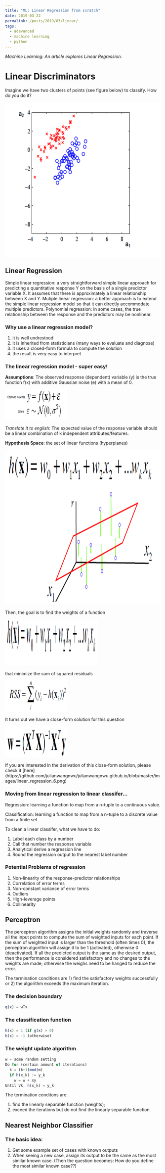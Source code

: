 ```yaml
---
title: "ML: Linear Regression from scratch"
date: 2019-03-22
permalink: /posts/2019/03/linear/
tags:
  - adavanced
  - machine learning
  - python
---
```


_Machine Learning: An article explores Linear Regression._

# Linear Discriminators

Imagine we have two clusters of points (see figure below) to classify. How do you do it?

<div class="wp-caption aligncenter" style="width: 500px; border: 0;">
  <p>
    <img class="aligncenter" src="/images/linear_1.png" width="500" height="500" />
  </p>
</div>


## Linear Regression
Simple linear regression: a very straightforward simple linear approach for predicting a quantitative response Y on the basis of a single predictor variable X. It assumes that there is approximately a linear relationship between X and Y.
Mutiple linear regression: a better approach is to extend the simple linear regression model so that it can directly accommodate multiple predictors.
Polynomial regression: in some cases, the true relationship between the response and the predictors may be nonlinear. 

### Why use a linear regression model?
1. it is well undrestood
2. it is inherited from statisticians (many ways to evaluate and diagnose)
3. it uses a closed-form formula to compute the solution
4. the result is very easy to interpret

### The linear regression model - super easy!
**Assumptions**: The observed response (dependent) variable (y) is the true function f(x) with additive Gaussian noise (e) with a mean of 0.

<div class="wp-caption aligncenter" style="width: 200px; border: 0;">
  <p>
    <img class="aligncenter" src="/images/linear_regression_1.png" width="200" height="100" />
  </p>
</div>

*Translate it to english:* The expected value of the response variable should be a linear combination of k independent attributes/features.

**Hypothesis Space**: the set of linear functions (hyperplanes)
<div class="wp-caption aligncenter" style="width: 500px; border: 0;">
  <p>
    <img class="aligncenter" src="/images/linear_regression_5.png" width="500" height="500" />
  </p>
</div>

Then, the goal is to find the weights of a function 

<div class="wp-caption aligncenter" style="width: 300px; border: 0;">
  <p>
    <img class="aligncenter" src="/images/linear_regression_2.png" width="300" height="150" />
  </p>
</div>

that minimize the sum of squared residuals

<div class="wp-caption aligncenter" style="width: 200px; border: 0;">
  <p>
    <img class="aligncenter" src="/images/linear_regression_3.png" width="200" height="100" />
  </p>
</div>

It turns out we have a close-form solution for this question

<div class="wp-caption aligncenter" style="width: 200px; border: 0;">
  <p>
    <img class="aligncenter" src="/images/linear_regression_4.png" width="200" height="100" />
  </p>
</div>
If you are interested in the derivation of this close-form solution, please check it [here](https://github.com/julianwangnwu/julianwangnwu.github.io/blob/master/images/linear_regression_6.png)

### Moving from linear regression to linear classifer...

Regression: learning a function to map from a n-tuple to a continuous value.

Classification: learning a function to map from a n-tuple to a discrete value from a finite set

To clean a linear classifer, what we have to do:
1) Label each class by a number
2) Call that number the response variable
3) Analytical derive a regression line
4) Round the regression output to the nearest label number

### Potential Problems of regression
1) Non-linearity of the response-predictor relationships
2) Correlation of error terms
3) Non-constant variance of error terms
4) Outliers
5) High-leverage points
6) Collinearity

## Perceptron

The perceptron algorithm assigns the initial weights randomly and traverse all the input points to compute the sum of weighted inputs for each point. If the sum of weighted input is larger than the threshold (often times 0), the perceptron algorithm will assign it to be 1 (activated), otherwise 0 (deactivated). If all the predicted output is the same as the desired output, then the performance is considered satisfactory and no changes to the weights are made; otherwise the weighs need to be hanged to reduce the error. 

The termination conditions are 1) find the satisfactory weights successfully or 2) the algorithm exceeds the maximum iteration. 

### The decision boundary
```js
g(x) = wTx
```
### The classification function
```js
h(x) = 1 (if g(x) > 0)
h(x) = -1 (otherwise)
```
### The weight update algorithm
```js
w = some random setting
Do for (certain amount of iterations)
  k = (k+1)mod(m)
  if h(x_k) != y_k
    w = w + xy
Until Vk, h(x_k) = y_k
```
The termination conditons are: 
1) find the linearly separable function (weights); 
2) exceed the iterations but do not find the linearly separable function.

## Nearest Neighbor Classifier

### The basic idea:
1. Get some example set of cases with known outputs
2. When seeing a new case, assign its output to be the same as the most similar known case. 
  (Then the question becomes: How do you define the most similar known case??)
